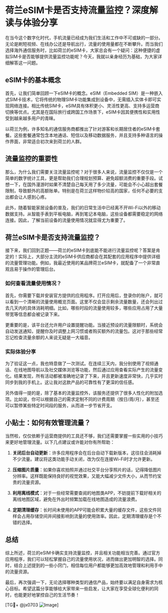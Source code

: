 # 荷兰eSIM卡是否支持流量监控？深度解读与体验分享

在当今这个数字化时代，手机流量已经成为我们生活和工作中不可或缺的一部分。无论是刷短视频、在线办公还是导航出行，流量的使用量都在不断攀升。而当我们选择海外通信服务时，比如荷兰的eSIM卡，大家总会有一个疑问：这种便捷的虚拟SIM卡是否能够提供流量监控功能呢？今天，我就以亲身经历为基础，为大家详细解答这一问题。

## eSIM卡的基本概念

首先，让我们简单回顾一下eSIM卡的概念。eSIM（Embedded SIM）是一种嵌入式SIM卡技术，它将传统的物理SIM卡功能集成到设备中，无需插入实体卡即可实现网络连接。相比传统SIM卡，eSIM具有体积更小、灵活性更高、支持多运营商切换等优点。尤其是在国际旅行或跨国工作场景下，eSIM卡因其便携性和实用性受到越来越多用户的青睐。

以荷兰为例，许多知名的通信服务商都推出了针对游客和长期居住者的eSIM卡套餐。这些套餐通常包含本地通话、短信以及移动数据服务，并且支持多种语言的操作界面，非常适合初次来到荷兰的人群。

## 流量监控的重要性

那么，为什么我们需要关注流量监控呢？对于很多人来说，流量监控不仅仅是一个简单的数字统计工具，更是帮助我们合理规划预算、避免超额消费的重要手段。试想一下，在国外漫游时如果不清楚自己每天用了多少流量，可能会不小心超出套餐限制，导致额外的高额账单。特别是在荷兰这样物价较高的国家，任何不必要的支出都会让人感到心疼。

此外，随着智能家居设备的普及，我们的日常生活中已经离不开Wi-Fi以外的移动数据支持。从智能手表到平板电脑，再到笔记本电脑，这些设备都需要稳定的网络连接。因此，了解当前设备的流量使用情况就显得尤为重要了。

## 荷兰eSIM卡是否支持流量监控？

接下来，我们回到正题——荷兰的eSIM卡到底能不能进行流量监控呢？答案是肯定的！实际上，大部分主流的eSIM卡供应商都会在其配套的应用程序中提供详细的流量管理功能。例如，我最近使用的某品牌荷兰eSIM卡，就配备了一个非常直观且易于操作的管理后台。

### 如何查看流量使用情况？

首先，你需要下载并安装官方提供的应用程序。打开应用后，登录你的账户，就可以看到一个清晰的流量使用概览页面。这里不仅会显示剩余流量数量，还会列出过去几天内的具体消耗明细。比如，哪些时段的流量使用较多，哪些应用占用了大量带宽等信息都会被记录下来。

更重要的是，该平台还允许用户设置提醒功能。当接近预设的流量限额时，系统会自动发送通知，提醒你及时调整上网习惯或者购买额外的流量包。这对于那些经常忘记检查流量余额的人来说无疑是一大福音。

### 实际体验分享

为了验证这一点，我也特意做了一次测试。在连续三天内，我分别使用了视频通话、在线地图导航以及社交媒体浏览等功能，然后通过应用查看实际产生的流量变化。结果发现，所有活动都被准确地记录了下来，并且更新速度非常快，几乎实时同步到我的手机上。这让我对这款产品的可靠性有了更深的信任感。

另外值得一提的是，除了基本的流量监控外，该服务还提供了很多人性化的附加选项。比如说，你可以根据自己的需求定制不同的计费周期（按日/周/月），甚至还可以暂停某些特定时间段的服务，从而进一步节省开支。

## 小贴士：如何有效管理流量？

当然啦，仅仅依赖于运营商提供的工具还不够，我们还需要掌握一些实用的小技巧来更好地管理流量。以下几点建议或许能对你有所帮助：

1. **关闭后台自动更新**：许多应用程序会在后台自动下载新版本，这往往会消耗掉不少流量。建议将这类功能手动关闭，改为仅在连接Wi-Fi时才允许更新。
   
2. **压缩图片质量**：如果你喜欢拍照并通过社交平台分享照片的话，记得降低图片分辨率。这样既能保持良好的视觉效果，又能大幅减少文件大小，从而节约宝贵的流量资源。

3. **利用离线模式**：对于一些经常需要查阅的地图类APP，不妨提前下载好相关的离线地图区域，避免在外出时频繁加载在线地图造成的流量浪费。

4. **定期清理缓存**：长时间未使用的APP可能会积累大量的缓存文件，这些文件同样会占用存储空间并间接影响到流量的使用效率。因此，定期清理缓存是个不错的选择。

## 总结

综上所述，荷兰的eSIM卡确实支持流量监控，并且相关功能相当完善。通过官方应用程序，我们可以轻松掌握自己的流量使用状况，进而做出更加明智的选择。同时，结合上述提到的一些小窍门，相信每位用户都能够更加高效地管理和利用手中的流量资源。

最后，再次强调一下，无论选择哪种类型的通信产品，始终要以满足自身需求为核心目标。希望这篇分享能够给大家带来一些启发，让大家在享受全球化便利的同时，也能更好地掌控自己的生活节奏！

[TG💪+ @jx0703 ![Image](https://github.com/user-attachments/assets/dbca1d08-cadb-493c-b0ec-ad6f7a83f270)]